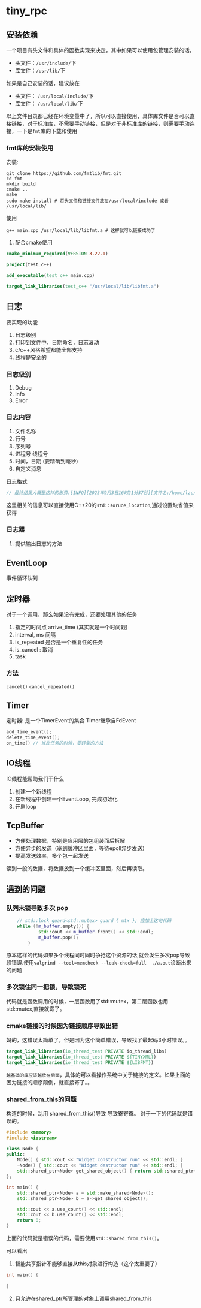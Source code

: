 # tiny_rpc

## 安装依赖

一个项目有头文件和具体的函数实现来决定，其中如果可以使用包管理安装的话，

- 头文件：`/usr/include/`下
- 库文件：`/usr/lib/`下

如果是自己安装的话，建议放在

- 头文件： `/usr/local/include/`下
- 库文件： `/usr/local/lib/`下

以上文件目录都已经在环境变量中了，所以可以直接使用，具体库文件是否可以直接链接，对于标准库，不需要手动链接，但是对于非标准库的链接，则需要手动连接，一下是`fmt`库的下载和使用

### fmt库的安装使用

安装:

```shell
git clone https://github.com/fmtlib/fmt.git
cd fmt
mkdir build
cmake ..
make 
sudo make install # 将头文件和链接文件放在/usr/local/include 或者 /usr/local/lib/
```

使用

```shell
g++ main.cpp /usr/local/lib/libfmt.a # 这样就可以链接成功了
```

1. 配合cmake使用

```cmake
cmake_minimum_required(VERSION 3.22.1)

project(test_c++)

add_executable(test_c++ main.cpp)

target_link_libraries(test_c++ "/usr/local/lib/libfmt.a")
```

## 日志

要实现的功能

1. 日志级别
2. 打印到文件中，日期命名，日志滚动
3. c/c++风格希望都能全部支持
4. 线程是安全的

### 日志级别

1. Debug
2. Info
3. Error

### 日志内容

1. 文件名称
2. 行号
3. 序列号
4. 进程号 线程号
5. 时间，日期 (要精确到毫秒)
6. 自定义消息

日志格式

```c++
// 最终结果大概是这样的形势:[INFO][2023年9月3日16时21分37秒][文件名:/home/lzc/test_c++/main.cpp 行号 10]
```

这里相关的信息可以直接使用C++20的`std::soruce_location`,通过设置缺省值来获得

### 日志器

1. 提供输出日志的方法

## EventLoop

事件循环队列

## 定时器

对于一个调用，那么如果没有完成，还要处理其他的任务

1. 指定的时间点 arrive_time (其实就是一个时间戳)
2. interval, ms 间隔
3. is_repeated 是否是一个重复性的任务
4. is_cancel : 取消
5. task

### 方法

`cancel()`
`cancel_repeated()`

## Timer

定时器: 是一个TimerEvent的集合
Timer继承自FdEvent

```c++
add_time_event(); 
delete_time_event();
on_time() // 当发任务的时候，要转型的方法
```

## IO线程

IO线程能帮助我们干什么

1. 创建一个新线程
2. 在新线程中创建一个EventLoop, 完成初始化
3. 开启loop

## TcpBuffer

- 方便处理数据，特别是应用层的包组装而后拆解
- 方便异步的发送（塞到缓冲区里面，等待epoll异步发送）
- 提高发送效率，多个包一起发送

读到一般的数据，将数据放到一个缓冲区里面，然后再读取。

## 遇到的问题

### 队列未锁导致多次 pop

```c++
    // std::lock_guard<std::mutex> guard { mtx }; 应加上这句代码
    while (!m_buffer.empty()) {
            std::cout << m_buffer.front() << std::endl;
            m_buffer.pop();
        }
```

原本这样的代码如果多个线程同时同时争抢这个资源的话,就会发生多次pop导致段错误.使用`valgrind --tool=memcheck --leak-check=full  ./a.out`诊断出来的问题

### 多次锁住同一把锁，导致锁死

代码就是函数调用的时候，一层函数用了std::mutex，第二层函数也用std::mutex,直接就寄了。

### cmake链接的时候因为链接顺序导致出错

妈的，这错误太简单了，但是因为这个简单错误，导致找了最起码3小时错误。。

```cmake
target_link_libraries(io_thread_test PRIVATE io_thread_libs)
target_link_libraries(io_thread_test PRIVATE ${TINYXML})
target_link_libraries(io_thread_test PRIVATE ${LIBFMT})
```

`越基础的库应该越放在后面`，具体的可以看操作系统中关于链接的定义。如果上面的因为链接的顺序颠倒，就直接寄了。。 

### shared_from_this的问题

构造的时候，乱用 shared_from_this()导致 导致寄寄寄。
对于一下的代码就是错误的。

```c++
#include <memory>
#include <iostream>

class Node {
public:
    Node() { std::cout << "Widget constructor run" << std::endl; }
    ~Node() { std::cout << "Widget destructor run" << std::endl; }
    std::shared_ptr<Node> get_shared_object() { return std::shared_ptr<Node>(this); }
};

int main() {
    std::shared_ptr<Node> a = std::make_shared<Node>();
    std::shared_ptr<Node> b = a->get_shared_object();

    std::cout << a.use_count() << std::endl;
    std::cout << b.use_count() << std::endl;
    return 0;
}
```

上面的代码就是错误的代码，需要使用`std::shared_from_this()`。

可以看出

1. 智能共享指针不能够直接从this对象进行构造（这个太重要了）

```c++
int main() {
        
}
```

2. 只允许在shared_ptr所管理的对象上调用shared_from_this